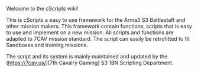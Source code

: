 Welcome to the cScripts wiki!

This is cScripts a easy to use framework for the Arma3 S3 Battlestaff and other mission makers. This framework contain functions, scripts that is easy to use and implement on a new mission. All scripts and functions are adapted to 7CAV mission standard. The script can easily be retrofitted to fit Sandboxes and training missions.

The script and its system is mainly maintained and updated by the (https://7cav.us/)[7th Cavalry Gaming] S3 1BN Scripting Department.